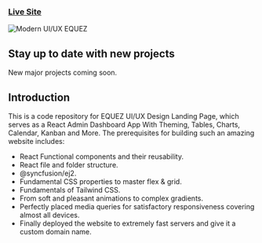 ### [Live Site](https://equez.vercel.app/)

![Modern UI/UX EQUEZ](https://i.ibb.co/Btsy3XP/EQUEZ.png)

## Stay up to date with new projects
New major projects coming soon.

## Introduction
This is a code repository for EQUEZ UI/UX Design Landing Page, which serves as a React Admin Dashboard App With Theming, Tables, Charts, Calendar, Kanban and More.
  The prerequisites for building such an amazing website includes:

- React Functional components and their reusability.
- React file and folder structure.
- @syncfusion/ej2.
- Fundamental CSS properties to master flex & grid.
- Fundamentals of Tailwind CSS.
- From soft and pleasant animations to complex gradients.
- Perfectly placed media queries for satisfactory responsiveness covering almost all devices.
- Finally deployed the website to extremely fast servers and give it a custom domain name.

